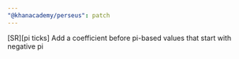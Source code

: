 ```yaml
---
"@khanacademy/perseus": patch
---
```


[SR][pi ticks] Add a coefficient before pi-based values that start with negative pi
